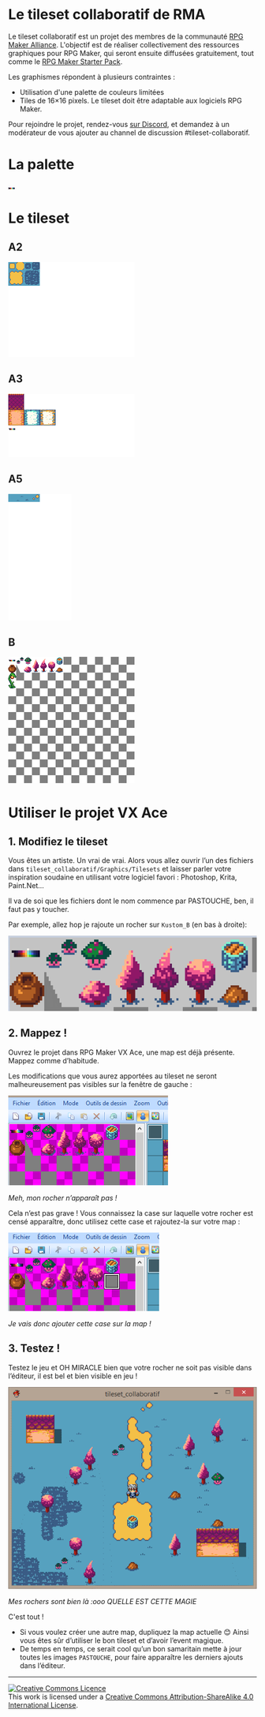 # Le tileset collaboratif de RMA

Le tileset collaboratif est un projet des membres de la communauté [RPG Maker Alliance](https://rpgmakeralliance.com/). L'objectif est de réaliser collectivement des ressources graphiques pour RPG Maker, qui seront ensuite diffusées gratuitement, tout comme le [RPG Maker Starter Pack](https://wiki.rpgmakeralliance.com/starterpack).

Les graphismes répondent à plusieurs contraintes :

- Utilisation d'une palette de couleurs limitées
- Tiles de 16×16 pixels. Le tileset doit être adaptable aux logiciels RPG Maker.

Pour rejoindre le projet, rendez-vous [sur Discord](https://discordapp.com/invite/RrBppaj), et demandez à un modérateur de vous ajouter au channel de discussion #tileset-collaboratif.

# La palette

![Palette](Palette.png)

# Le tileset

## A2

![A2](projet/Graphics/Tilesets/Kustom_A2.png)

## A3

![A3](projet/Graphics/Tilesets/Kustom_A3.png)

## A5

![A5](projet/Graphics/Tilesets/Kustom_A5.png)

## B

![B](projet/Graphics/Tilesets/Kustom_B.png)

# Utiliser le projet VX Ace

## 1. Modifiez le tileset

Vous êtes un artiste. Un vrai de vrai. Alors vous allez ouvrir l’un des fichiers dans `tileset_collaboratif/Graphics/Tilesets` et laisser parler votre inspiration soudaine en utilisant votre logiciel favori : Photoshop, Krita, Paint.Net…

Il va de soi que les fichiers dont le nom commence par PASTOUCHE, ben, il faut pas y toucher.

Par exemple, allez hop je rajoute un rocher sur `Kustom_B` (en bas à droite):

![](README_assets/1.png)

## 2. Mappez !

Ouvrez le projet dans RPG Maker VX Ace, une map est déjà présente. Mappez comme d’habitude.

Les modifications que vous aurez apportées au tileset ne seront malheureusement pas visibles sur la fenêtre de gauche :

![](README_assets/2.png)

*Meh, mon rocher n’apparaît pas !*

Cela n’est pas grave ! Vous connaissez la case sur laquelle votre rocher est censé apparaître, donc utilisez cette case et rajoutez-la sur votre map :

![](README_assets/3.png)

*Je vais donc ajouter cette case sur la map !*

## 3. Testez !

Testez le jeu et OH MIRACLE bien que votre rocher ne soit pas visible dans l’éditeur, il est bel et bien visible en jeu !

![](README_assets/4.png)

*Mes rochers sont bien là :ooo QUELLE EST CETTE MAGIE*

C'est tout !

- Si vous voulez créer une autre map, dupliquez la map actuelle 😊 Ainsi vous êtes sûr d’utiliser le bon tileset et d’avoir l’event magique.
- De temps en temps, ce serait cool qu’un bon samaritain mette à jour toutes les images `PASTOUCHE`, pour faire apparaître les derniers ajouts dans l’éditeur.

---

<a rel="license" href="http://creativecommons.org/licenses/by-sa/4.0/"><img alt="Creative Commons Licence" style="border-width:0" src="https://i.creativecommons.org/l/by-sa/4.0/88x31.png" /></a><br />This work is licensed under a <a rel="license" href="http://creativecommons.org/licenses/by-sa/4.0/">Creative Commons Attribution-ShareAlike 4.0 International License</a>.
